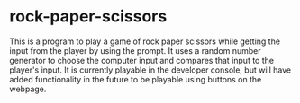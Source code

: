 # rock-paper-scissors
This is a program to play a game of rock paper scissors while getting the input from the player by using the prompt. It uses a random number generator to choose the computer input and compares that input to the player's input. It is currently playable in the developer console, but will have added functionality in the future to be playable using buttons on the webpage.
